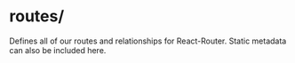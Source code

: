 # routes/
Defines all of our routes and relationships for React-Router. Static metadata can also be included here.
